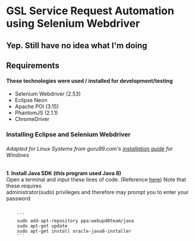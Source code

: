# GSL Service Request Automation using Selenium Webdriver
## Yep. Still have no idea what I'm doing

## Requirements
#### These technologies were used / installed for development/testing
- Selenium Webdriver (2.53)
- Eclipse Neon
- Apache POI (3.15)
- PhantomJS (2.1.1)
- ChromeDriver

### Installing Eclipse and Selenium Webdriver
###### Adapted for Linux Systems from guru99.com's [installation guide](http://www.guru99.com/installing-selenium-webdriver.html) for Windows
**1. Install Java SDK \(this program used Java 8\)** <br />
        Open a terminal and input these lines of code. \(Reference [here](http://tecadmin.net/install-oracle-java-8-jdk-8-ubuntu-via-ppa/#)\) Note that these requires <br /> administrator\(sudo\) privileges and therefore may prompt you to enter your password <br /><br />
        
        ```
        sudo add-apt-repository ppa:webupd8team/java
        sudo apt-get update
        sudo apt-get install oracle-java8-installer
        ```
        
     
